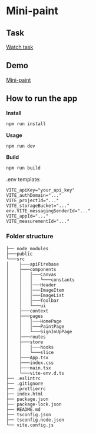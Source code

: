 <h1>Mini-paint</h1>

## Task

<a href="https://drive.google.com/file/d/1-BO74sLy-wnWHu3Yvuyr4vQ0bNm_32pN/view?usp=sharing">Watch task</a>

## Demo

<a href="https://maxpaynecoool.github.io/task-12-mini-paint">Mini-paint</a>

## How to run the app

**Install**

```sh
npm run install
```

**Usage**

```sh
npm run dev
```

**Build**

```sh
npm run build
```


.env template:

```
VITE_apiKey="your_api_key"
VITE_authDomain="..."
VITE_projectId="..."
VITE_storageBucket="..."
env.VITE_messagingSenderId="..."
VITE_appId="..."
VITE_measurementId="..."
```


### Folder structure

```
├── node_modules
├───public
└───src
│    ├───apiFirebase
│    ├───components
│    │   │───Canvas
│    │   │   └───constants
│    │   │───Header
│    │   │───ImageItem
│    │   │───ImageList
│    │   │───Toolbar
│    │   └───ui
│    ├───context
│    ├───pages
│    │   │───HomePage
│    │   │───PaintPage
│    │   └───SignInUpPage
│    ├───routes
│    ├───store
│    │   │───hooks
│    │   └───slice
│    ├───App.tsx
│    ├───index.css
│    ├───main.tsx
│    └───vite-env.d.ts
├── .eslintrc
├── .gitignore
├── .prettierrc
├── index.html
├── package.json
├── package-lock.json
├── README.md
├── tsconfig.json
├── tsconfig.node.json
└── vite.config.js
```
